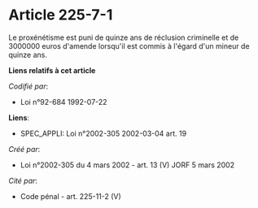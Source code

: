 # Article 225-7-1

Le proxénétisme est puni de quinze ans de réclusion criminelle et de 3000000 euros d'amende lorsqu'il est commis à l'égard
d'un mineur de quinze ans.

**Liens relatifs à cet article**

_Codifié par_:

  - Loi n°92-684 1992-07-22

**Liens**:

  - SPEC_APPLI: Loi n°2002-305 2002-03-04 art. 19

_Créé par_:

  - Loi n°2002-305 du 4 mars 2002 - art. 13 (V) JORF 5 mars 2002

_Cité par_:

  - Code pénal - art. 225-11-2 (V)
